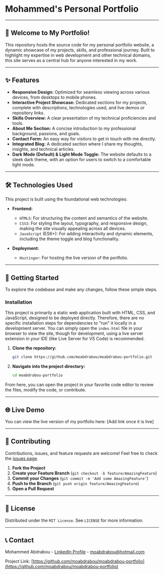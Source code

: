 # Mohammed's Personal Portfolio

---

## 🚀 Welcome to My Portfolio!

This repository hosts the source code for my personal portfolio website, a dynamic showcase of my projects, skills, and professional journey. Built to highlight my expertise in web development and other technical domains, this site serves as a central hub for anyone interested in my work.

---

## ✨ Features

* **Responsive Design:** Optimized for seamless viewing across various devices, from desktops to mobile phones.
* **Interactive Project Showcase:** Dedicated sections for my projects, complete with descriptions, technologies used, and live demos or repository links.
* **Skills Overview:** A clear presentation of my technical proficiencies and tools.
* **About Me Section:** A concise introduction to my professional background, passions, and goals.
* **Contact Form:** An easy way for visitors to get in touch with me directly.
* **Integrated Blog:** A dedicated section where I share my thoughts, insights, and technical articles.
* **Dark Mode (Default) & Light Mode Toggle:** The website defaults to a sleek dark theme, with an option for users to switch to a comfortable light mode.

---

## 🛠️ Technologies Used

This project is built using the foundational web technologies:

* **Frontend:**
    * `HTML5`: For structuring the content and semantics of the website.
    * `CSS3`: For styling the layout, typography, and responsive design, making the site visually appealing across all devices.
    * `JavaScript` (ES6+): For adding interactivity and dynamic elements, including the theme toggle and blog functionality.

* **Deployment:**
    * `Hostinger`: For hosting the live version of the portfolio.

---

## 🏃 Getting Started

To explore the codebase and make any changes, follow these simple steps.

### Installation

This project is primarily a static web application built with HTML, CSS, and JavaScript, designed to be deployed directly. Therefore, there are no specific installation steps for dependencies to "run" it locally in a development server. You can simply open the `index.html` file in your browser to view the site, though for development, using a live server extension in your IDE (like Live Server for VS Code) is recommended.

1.  **Clone the repository:**
    ```bash
    git clone https://github.com/moabdrabou/moabdrabou-portfolio.git
    ```
2.  **Navigate into the project directory:**
    ```bash
    cd moabdrabou-portfolio
    ```

From here, you can open the project in your favorite code editor to review the files, modify the code, or contribute.

---

## 🌐 Live Demo

You can view the live version of my portfolio here:
[Add link once it is live]

---

## 🤝 Contributing

Contributions, issues, and feature requests are welcome! Feel free to check the [issues page](https://github.com/moabdrabou/moabdrabou-portfolio/issues).

1.  **Fork the Project**
2.  **Create your Feature Branch** (`git checkout -b feature/AmazingFeature`)
3.  **Commit your Changes** (`git commit -m 'Add some AmazingFeature'`)
4.  **Push to the Branch** (`git push origin feature/AmazingFeature`)
5.  **Open a Pull Request**

---

## 📄 License

Distributed under the `MIT License`. See `LICENSE` for more information.

---

## 📞 Contact

Mohammed Abdrabou - [LinkedIn Profile](https://www.linkedin.com/in/yourlinkedinprofile/) - moabdrabou@hotmail.com

Project Link: [https://github.com/moabdrabou/moabdrabou-portfolio](https://github.com/moabdrabou/moabdrabou-portfolio)

